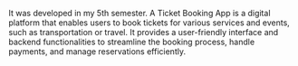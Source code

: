 It was developed in my 5th semester. A Ticket Booking App is 
a digital platform that enables users to book tickets for various 
services and events, such as transportation or travel. It 
provides a user-friendly interface and backend functionalities 
to streamline the booking process, handle payments, and 
manage reservations efficiently.
